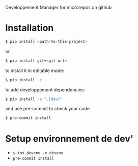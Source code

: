 Developpement Manager for microrepos on github

# Installation

```bash
$ pip install <path-to-this-project>
```
or
```bash
$ pip install git+<git-url>
```

to install it in editable mode:
```bash
$ pip install -e .
```

to add developpement dependencies:
```bash
$ pip install -e ".[dev]"
```

and use pre-commit to check your code
```bash
$ pre-commit install
```

# Setup environnement de dev'

- `$ tox devenv -e devenv`
- `pre-commit install`
